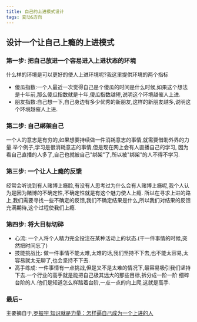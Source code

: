 ```yaml
---
title: 自己的上进模式设计
tags: 变动&方向
---
```


## 设计一个让自己上瘾的上进模式

### 第一步: 把自己放进一个容易进入上进状态的环境    
什么样的环境是可以更好的使人上进环境呢?我这里提供环境的两个指标    
* 傻瓜指数:一个人最近一次觉得自己是个傻瓜的时间是什么时候,如果这个想法是十年前,那么傻瓜指数就是十年,傻瓜指数越短,说明这个环境越催人上进.
* 朋友指数:自己想一下,自己身边有多少优秀的新朋友,这样的新朋友越多,说明这个环境越催人上进.

### 第二步: 自己绑架自己  
一个人的意志是有穷的,如果想要持续做一件消耗意志的事情,就需要借助外界的力量.举个例子,学习是很消耗意志的事情,但是现在网上会有人直播自己的学习,
因为看自己直播的人多了,自己也就被自己"绑架"了,所以被"绑架"的人不得不学习.

### 第三步: 一个让人上瘾的反馈  
经常会听说到有人赌博上瘾脸,有没有人思考过为什么会有人赌博上瘾呢,我个人认为是因为赌博的不确定性,不确定性就是有这个魅力使人上瘾.
所以在寻求上进的路上,我们需要寻找一些不确定的反馈,我们不确定结果是什么,所以我们对结果的反馈充满期待,这个过程使我们上瘾.

### 第四步: 将大目标切碎   
* 心流: 一个人将个人精力完全投注在某种活动上的状态.(干一件事情的时候,突然把时间忘了)  
* 技能挑战比: 做一件事情不能太难,太难的话,我们坚持不下去,也不能太容易,太容易就太无聊了,也会坚持不下去.
* 高手练成: 一件事情有一点挑战,但是又不是太难的情况下,最容易吸引我们坚持下去.一个行业的高手就是能把自己极其远大的那些目标,拆分成一阶一阶
细碎台阶的人.他们是知道怎么样踏着台阶,一点一点的向上爬,这就是高手.

### 最后~  
主要摘自于,[罗振宇 知识就是力量：怎样逼自己成为一个上进的人](https://www.youtube.com/watch?v=1YI1k1iTFd8&list=PLiE8kU44U7tZcWoB77FVZQ2WCavDwdsiX&index=7)